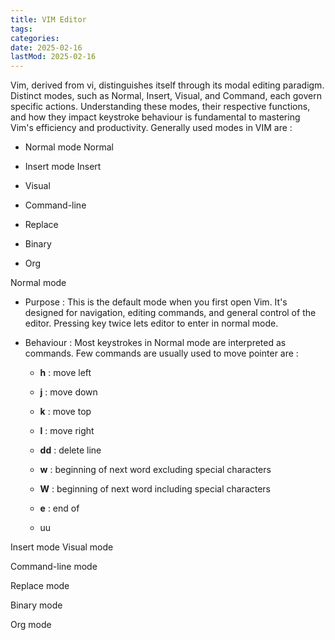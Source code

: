 ```yaml
---
title: VIM Editor
tags:
categories:
date: 2025-02-16
lastMod: 2025-02-16
---
```

Vim, derived from vi, distinguishes itself through its modal editing paradigm. Distinct modes, such as Normal, Insert, Visual, and Command, each govern specific actions. Understanding these modes, their respective functions, and how they impact keystroke behaviour is fundamental to mastering Vim's efficiency and productivity. Generally used modes in VIM are :

  + Normal mode
 Normal

  + Insert mode
 Insert

  + Visual

  + Command-line

  + Replace

  + Binary

  + Org

Normal mode
  + Purpose : This is the default mode when you first open Vim. It's designed for navigation, editing commands, and general control of the editor. Pressing <ESC> key twice lets editor to enter in normal mode.

  + Behaviour : Most keystrokes in Normal mode are interpreted as commands. Few commands are usually used to move pointer are :

    + **h** : move left

    + **j** :  move down

    + **k** : move top

    + **l** : move right

    + **dd** : delete line

    + **w** : beginning of next word excluding special characters

    + **W** : beginning of next word including special characters

    + **e** : end of

    + uu

Insert mode
Visual mode

Command-line mode

Replace mode

Binary mode

Org mode


